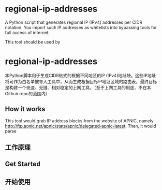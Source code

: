 # regional-ip-addresses

A Python script that generates regional IP (IPv4) addresses per CIDR notation. You import such IP addresses as whitelists into bypassing tools for full access of internet. 

This tool should be used by 

# regional-ip-addresses

本Python脚本用于生成CIDR格式的根据不同地区的IP (IPv4)地址块。这些IP地址将可作为白名单被导入工具中，从而生成根据目标IP地址区域的路由表，最终目标是构建一个快速、无缝、相对稳定的上网工具。（至于上网工具的用途，不在本Github repo的范围内）

 

## How it works
This tool would grab IP address blocks from the website of APNIC, namely http://ftp.apnic.net/apnic/stats/apnic/delegated-apnic-latest. Then, it would parse 

## 工作原理



## Get Started


## 开始使用
